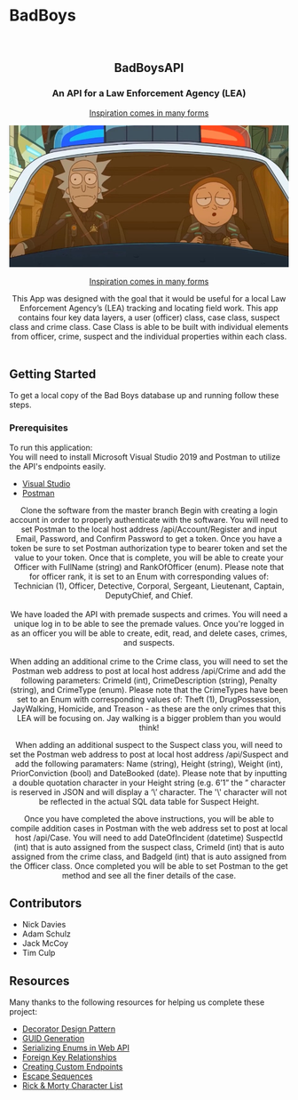 # BadBoys

<br />
<p align="center">
  
  <h2 align="center">BadBoysAPI</h2>
  
  <h3 align="center">An API for a Law Enforcement Agency (LEA)</h3>
  <p align="center">
    <a href="https://www.youtube.com/watch?v=BUjUz_QEh48" target="_blank"> Inspiration comes in many forms</a>

![BadBoysLogo](Images/BadBoysLogo.jpg)
  <p align="center">
    <a href="https://www.youtube.com/watch?v=BUjUz_QEh48" target="_blank"> Inspiration comes in many forms</a>
    <br />
  </p>
</p>
<p align="center">
This App was designed with the goal that it would be useful for a local Law Enforcement Agency’s (LEA) tracking and locating field work. This app contains four key data layers, a user (officer) class, case class, suspect class and crime class. Case Class is able to be built with individual elements from officer, crime, suspect and the individual properties within each class. 
<br><br>
                 
<!-- GETTING STARTED -->
## Getting Started

To get a local copy of the Bad Boys database up and running follow these steps.

### Prerequisites
                 
To run this application:
<br>
You will need to install Microsoft Visual Studio 2019 and Postman to utilize the API's endpoints easily.

* [Visual Studio](https://visualstudio.microsoft.com/downloads/)
* [Postman](https://www.postman.com/downloads/)

<p align="center">
Clone the software from the master branch
Begin with creating a login account in order to properly authenticate with the software. You will need to set Postman to the local host address /api/Account/Register and input Email, Password, and Confirm Password to get a token. Once you have a token be sure to set Postman authorization type to bearer token and set the value to your token. Once that is complete, you will be able to create your Officer with FullName (string) and RankOfOfficer (enum). Please note that for officer rank, it is set to an Enum with corresponding values of: Technician (1), Officer, Detective, Corporal, Sergeant, Lieutenant, Captain, DeputyChief, and Chief. 
                 <br>
                 <br>
We have loaded the API with premade suspects and crimes. You will need a unique log in to be able to see the premade values. Once you're logged in as an officer you will be able to create, edit, read, and delete cases, crimes, and suspects. 
<br><br>
When adding an additional crime to the Crime class, you will need to set the Postman web address to post at local host address /api/Crime and add the following parameters: CrimeId (int), CrimeDescription (string), Penalty (string), and CrimeType (enum). Please note that the CrimeTypes have been set to an Enum with corresponding values of: Theft (1), DrugPossession, JayWalking, Homicide, and Treason - as these are the only crimes that this LEA will be focusing on. Jay walking is a bigger problem than you would think!  
<p align="center">
When adding an additional suspect to the Suspect class you, will need to set the Postman web address to post at local host address /api/Suspect and add the following paramaters: Name (string), Height (string), Weight (int), PriorConviction (bool) and DateBooked (date). Please note that by inputting a double quotation character in your Height string (e.g. 6’1” the ” character is reserved in JSON and will display a ‘\’ character. The '\' character will not be reflected in the actual SQL data table for Suspect Height. 
<p align="center">
Once you have completed the above instructions, you will be able to compile addition cases in Postman with the web address set to post at local host /api/Case. You will need to add DateOfIncident (datetime) SuspectId (int) that is auto assigned from the suspect class, CrimeId (int) that is auto assigned from the crime class, and BadgeId (int) that is auto assigned from the Officer class. Once completed you will be able to set Postman to the get method and see all the finer details of the case.</p>
                 <p align="center">
                                  
<!-- Contributors -->
## Contributors

* Nick Davies 
* Adam Schulz
* Jack McCoy
* Tim Culp

<!-- Resources -->
## Resources                                  
Many thanks to the following resources for helping us complete these project:<br>
* [Decorator Design Pattern](https://www.dofactory.com/net/decorator-design-pattern)<br>
* [GUID Generation](https://www.c-sharpcorner.com/article/how-guid-is-generated/)<br>
* [Serializing Enums in Web API](https://exceptionnotfound.net/serializing-enumerations-in-asp-net-web-api/)<br>
* [Foreign Key Relationships](https://docs.microsoft.com/en-us/ef/ef6/fundamentals/relationships)<br>
* [Creating Custom Endpoints](https://stackoverflow.com/questions/41285555/web-api-net-action-with-custom-endpoint-names)<br>
* [Escape Sequences](https://docs.microsoft.com/en-us/cpp/c-language/escape-sequences?view=vs-2019)<br>
* [Rick & Morty Character List](https://rickandmorty.fandom.com/wiki/Category:Characters)
                                  </p>
